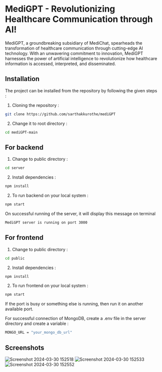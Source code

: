 
# MediGPT - Revolutionizing Healthcare Communication through AI!

MediGPT, a groundbreaking subsidiary of MediChat, spearheads the transformation of healthcare communication through cutting-edge AI technology. With an unwavering commitment to innovation, MediGPT harnesses the power of artificial intelligence to revolutionize how healthcare information is accessed, interpreted, and disseminated.




## Installation 

The project can be installed from the repository by following the given steps :

1. Cloning the repository :
```bash
git clone https://github.com/sarthakkurothe/mediGPT
```
2. Change it to root directory :
```bash
cd mediGPT-main
```

## For backend 

1. Change to public directory :
```bash
cd server
```
2. Install dependencies :
```bash
npm install
```
2. To run backend on your local system :
```bash
npm start
```

On successful running of the server, it will display this message on terminal
```bash
MediGPT server is running on port 3000
```

## For frontend

1. Change to public directory :
```bash
cd public
```
2. Install dependencies :
```bash
npm install
```
2. To run frontend on your local system :
```bash
npm start
```

If the port is busy or something else is running, then run it on another available port.

For successful connection of MongoDB, create a .env file in the server directory and create a variable :
```bash
MONGO_URL = "your_mongo_db_url"
```


## Screenshots

![Screenshot 2024-03-30 152518](https://github.com/sarthakkurothe/mediGPT/assets/86231596/9ae701aa-2560-446c-b6dc-8c37d477cb65)
![Screenshot 2024-03-30 152533](https://github.com/sarthakkurothe/mediGPT/assets/86231596/372e70f8-c075-44ce-bf57-62b6fe5f056f)
![Screenshot 2024-03-30 152552](https://github.com/sarthakkurothe/mediGPT/assets/86231596/ce8d4c28-33db-4d3f-b503-f3109225bb25)

